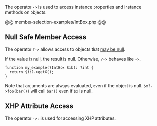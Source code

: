 The operator `->` is used to access instance properties and instance
methods on objects.

@@ member-selection-examples/IntBox.php @@

## Null Safe Member Access

The operator `?->` allows access to objects that [may be null](../types/nullable-types.md).

If the value is null, the result is null. Otherwise, `?->` behaves
like `->`.

``` Hack
function my_example(?IntBox $ib): ?int {
  return $ib?->getX();
}
```

Note that arguments are always evaluated, even if the object is
null. `$x?->foo(bar())` will call `bar()` even if `$x` is null.

## XHP Attribute Access

The operator `->:` is used for accessing XHP attributes.

